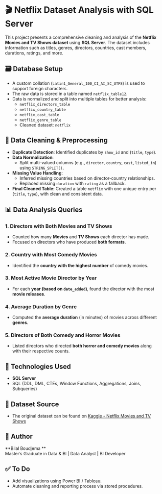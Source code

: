 # 🎬 Netflix Dataset Analysis with SQL Server

This project presents a comprehensive cleaning and analysis of the **Netflix Movies and TV Shows dataset** using **SQL Server**. The dataset includes information such as titles, genres, directors, countries, cast members, durations, ratings, and more.

## 🗃️ Database Setup

- A custom collation (`Latin1_General_100_CI_AI_SC_UTF8`) is used to support foreign characters.
- The raw data is stored in a table named `netflix_table12`.
- Data is normalized and split into multiple tables for better analysis:
  - `netflix_directors_table`
  - `netflix_country_table`
  - `netflix_cast_table`
  - `netflix_genre_table`
  - Cleaned dataset: `netflix`

## 🧹 Data Cleaning & Preprocessing

- **Duplicate Detection**: Identified duplicates by `show_id` and (`title`, `type`).
- **Data Normalization**:
  - Split multi-valued columns (e.g., `director`, `country`, `cast`, `listed_in`) using `STRING_SPLIT()`.
- **Missing Value Handling**:
  - Inferred missing countries based on director-country relationships.
  - Replaced missing `duration` with `rating` as a fallback.
- **Final Cleaned Table**: Created a table `netflix` with one unique entry per (`title`, `type`), with clean and consistent data.

## 📊 Data Analysis Queries

### 1. Directors with Both Movies and TV Shows
- Counted how many **Movies** and **TV Shows** each director has made.
- Focused on directors who have produced **both formats**.

### 2. Country with Most Comedy Movies
- Identified the **country with the highest number** of comedy movies.

### 3. Most Active Movie Director by Year
- For each **year (based on `date_added`)**, found the director with the most **movie releases**.

### 4. Average Duration by Genre
- Computed the **average duration** (in minutes) of movies across different **genres**.

### 5. Directors of Both Comedy and Horror Movies
- Listed directors who directed **both horror and comedy movies** along with their respective counts.

## 📌 Technologies Used

- **SQL Server**
- SQL (DDL, DML, CTEs, Window Functions, Aggregations, Joins, Subqueries)

## 📁 Dataset Source

- The original dataset can be found on [Kaggle - Netflix Movies and TV Shows](https://www.kaggle.com/datasets/shivamb/netflix-shows)

## 📜 Author

**Bilal Boudjema **  
Master’s Graduate in Data & BI | Data Analyst | BI Developer  

## ✅ To Do

- Add visualizations using Power BI / Tableau.
- Automate cleaning and reporting process via stored procedures.
